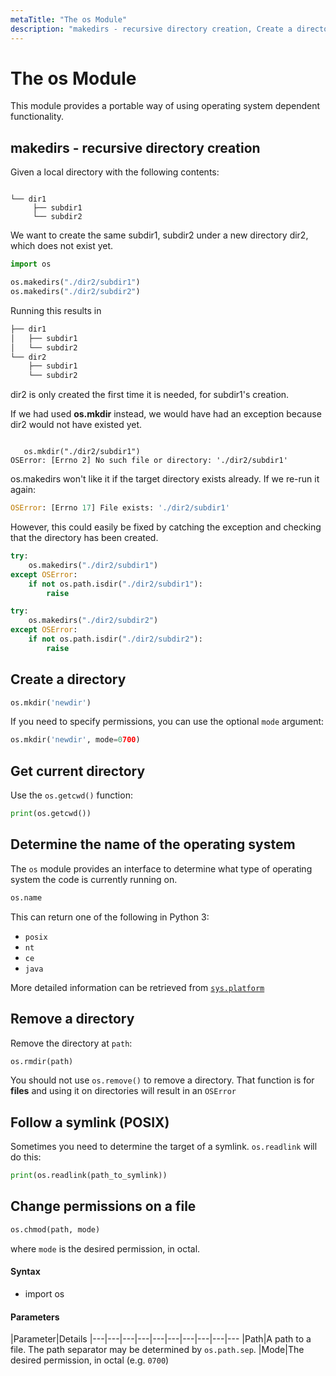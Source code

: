 ```yaml
---
metaTitle: "The os Module"
description: "makedirs - recursive directory creation, Create a directory, Get current directory, Determine the name of the operating system, Remove a directory, Follow a symlink (POSIX), Change permissions on a file"
---
```


# The os Module


This module provides a portable way of using operating system dependent functionality.



## makedirs - recursive directory creation


Given a local directory with the following contents:

```

└── dir1
     ├── subdir1
     └── subdir2

```

We want to create the same subdir1, subdir2 under a new directory dir2, which does not exist yet.

```py
import os

os.makedirs("./dir2/subdir1")
os.makedirs("./dir2/subdir2")

```

Running this results in

```py
├── dir1
│   ├── subdir1
│   └── subdir2
└── dir2
    ├── subdir1
    └── subdir2

```

dir2 is only created the first time it is needed, for subdir1's creation.

If we had used **os.mkdir** instead, we would have had an exception because dir2 would not have existed yet.

```

   os.mkdir("./dir2/subdir1")
OSError: [Errno 2] No such file or directory: './dir2/subdir1'

```

os.makedirs won't like it if the target directory exists already.  If we re-run it again:

```py
OSError: [Errno 17] File exists: './dir2/subdir1'

```

However, this could easily be fixed by catching the exception and checking that the directory has been created.

```py
try:
    os.makedirs("./dir2/subdir1")
except OSError:
    if not os.path.isdir("./dir2/subdir1"):
        raise

try:
    os.makedirs("./dir2/subdir2")
except OSError:
    if not os.path.isdir("./dir2/subdir2"):
        raise

```



## Create a directory


```py
os.mkdir('newdir')

```

If you need to specify permissions, you can use the optional `mode` argument:

```py
os.mkdir('newdir', mode=0700)

```



## Get current directory


Use the `os.getcwd()` function:

```py
print(os.getcwd())

```



## Determine the name of the operating system


The `os` module provides an interface to determine what type of operating system the code is currently running on.

```py
os.name

```

This can return one of the following in Python 3:

- `posix`
- `nt`
- `ce`
- `java`

More detailed information can be retrieved from [`sys.platform`](https://docs.python.org/3/library/sys.html#sys.platform)



## Remove a directory


Remove the directory at `path`:

```py
os.rmdir(path)

```

You should not use `os.remove()` to remove a directory. That function is for **files** and using it on directories will result in an `OSError`



## Follow a symlink (POSIX)


Sometimes you need to determine the target of a symlink. `os.readlink` will do this:

```py
print(os.readlink(path_to_symlink))

```



## Change permissions on a file


```py
os.chmod(path, mode)

```

where `mode` is the desired permission, in octal.



#### Syntax


- import os



#### Parameters


|Parameter|Details
|---|---|---|---|---|---|---|---|---|---
|Path|A path to a file. The path separator may be determined by `os.path.sep`.
|Mode|The desired permission, in octal (e.g. `0700`)

